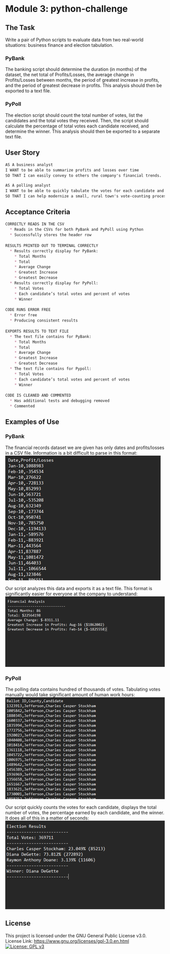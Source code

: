 # Module 3: python-challenge

## The Task
Write a pair of Python scripts to evaluate data from two real-world situations: business finance and election tabulation.
### PyBank
The banking script should determine the duration (in months) of the dataset, the net total of Profits/Losses, the average change in Profits/Losses between months, the period of greatest increase in profits, and the period of greatest decrease in profits. This analysis should then be exported to a text file.
### PyPoll
The election script should count the total number of votes, list the candidates and the total votes they received. Then, the script should calculate the percentage of total votes each candidate received, and determine the winner. This analysis should then be exported to a separate text file.

## User Story
```md
AS A business analyst
I WANT to be able to summarize profits and losses over time
SO THAT I can easily convey to others the company's financial trends.
```
```md
AS A polling analyst
I WANT to be able to quickly tabulate the votes for each candidate and determine the winner
SO THAT I can help modernize a small, rural town's vote-counting process.
```

## Acceptance Criteria
```md
CORRECTLY READS IN THE CSV
  * Reads in the CSVs for both PyBank and PyPoll using Python
  * Successfully stores the header row

RESULTS PRINTED OUT TO TERMINAL CORRECTLY
  * Results correctly display for PyBank:
    * Total Months
    * Total
    * Average Change
    * Greatest Increase
    * Greatest Decrease
  * Results correctly display for PyPoll:
    * Total Votes
    * Each candidate’s total votes and percent of votes
    * Winner

CODE RUNS ERROR FREE
  * Error free
  * Producing consistent results

EXPORTS RESULTS TO TEXT FILE
  * The text file contains for PyBank:
    * Total Months
    * Total
    * Average Change
    * Greatest Increase
    * Greatest Decrease
  * The text file contains for Pypoll:
    * Total Votes
    * Each candidate’s total votes and percent of votes
    * Winner

CODE IS CLEANED AND COMMENTED
  * Has additional tests and debugging removed
  * Commented
```

## Examples of Use
### PyBank
The financial records dataset we are given has only dates and profits/losses in a CSV file. Information is a bit difficult to parse in this format:
![An image of a CSV file containing unedited financial records.](./Resources\PyBank-dataset.png)

Our script analyzes this data and exports it as a text file. This format is significantly easier for everyone at the company to understand:
![The output file of summarized profits and losses.](./Resources\PyBank-summary.png)
### PyPoll
The polling data contains hundred of thousands of votes. Tabulating votes manually would take significant amount of human work hours:
![An image of a CSV file containing all the votes of a small town election.](./Resources\PyPoll-dataset.png)

Our script quickly counts the votes for each candidate, displays the total number of votes, the percentage earned by each candidate, and the winner. It does all of this in a matter of seconds:
![The output file of summarized election data.](./Resources\PyPoll-summary.png)

## License
This project is licensed under the GNU General Public License v3.0.  
License Link:
https://www.gnu.org/licenses/gpl-3.0.en.html   
[![License: GPL v3](https://img.shields.io/badge/License-GPLv3-blue.svg)](https://www.gnu.org/licenses/gpl-3.0)